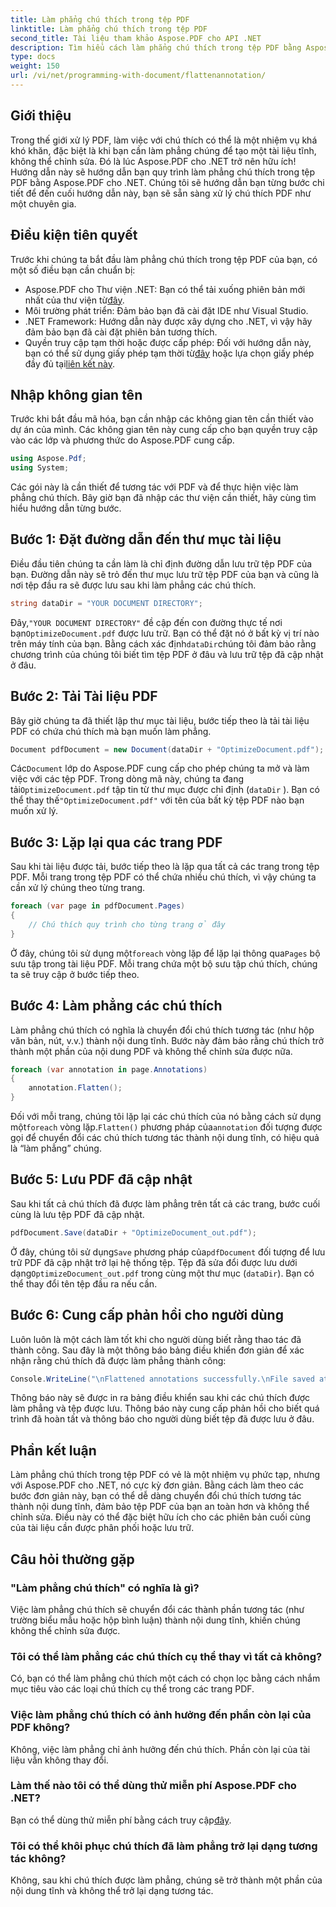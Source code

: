 ```yaml
---
title: Làm phẳng chú thích trong tệp PDF
linktitle: Làm phẳng chú thích trong tệp PDF
second_title: Tài liệu tham khảo Aspose.PDF cho API .NET
description: Tìm hiểu cách làm phẳng chú thích trong tệp PDF bằng Aspose.PDF cho .NET trong hướng dẫn này. Đơn giản hóa quy trình quản lý PDF của bạn với hướng dẫn chi tiết của chúng tôi.
type: docs
weight: 150
url: /vi/net/programming-with-document/flattenannotation/
---
```

## Giới thiệu

Trong thế giới xử lý PDF, làm việc với chú thích có thể là một nhiệm vụ khá khó khăn, đặc biệt là khi bạn cần làm phẳng chúng để tạo một tài liệu tĩnh, không thể chỉnh sửa. Đó là lúc Aspose.PDF cho .NET trở nên hữu ích! Hướng dẫn này sẽ hướng dẫn bạn quy trình làm phẳng chú thích trong tệp PDF bằng Aspose.PDF cho .NET. Chúng tôi sẽ hướng dẫn bạn từng bước chi tiết để đến cuối hướng dẫn này, bạn sẽ sẵn sàng xử lý chú thích PDF như một chuyên gia.

## Điều kiện tiên quyết

Trước khi chúng ta bắt đầu làm phẳng chú thích trong tệp PDF của bạn, có một số điều bạn cần chuẩn bị:

-  Aspose.PDF cho Thư viện .NET: Bạn có thể tải xuống phiên bản mới nhất của thư viện từ[đây](https://releases.aspose.com/pdf/net/).
- Môi trường phát triển: Đảm bảo bạn đã cài đặt IDE như Visual Studio.
- .NET Framework: Hướng dẫn này được xây dựng cho .NET, vì vậy hãy đảm bảo bạn đã cài đặt phiên bản tương thích.
- Quyền truy cập tạm thời hoặc được cấp phép: Đối với hướng dẫn này, bạn có thể sử dụng giấy phép tạm thời từ[đây](https://purchase.aspose.com/temporary-license/) hoặc lựa chọn giấy phép đầy đủ tại[liên kết này](https://purchase.aspose.com/buy).

## Nhập không gian tên

Trước khi bắt đầu mã hóa, bạn cần nhập các không gian tên cần thiết vào dự án của mình. Các không gian tên này cung cấp cho bạn quyền truy cập vào các lớp và phương thức do Aspose.PDF cung cấp.

```csharp
using Aspose.Pdf;
using System;
```

Các gói này là cần thiết để tương tác với PDF và để thực hiện việc làm phẳng chú thích. Bây giờ bạn đã nhập các thư viện cần thiết, hãy cùng tìm hiểu hướng dẫn từng bước.

## Bước 1: Đặt đường dẫn đến thư mục tài liệu

Điều đầu tiên chúng ta cần làm là chỉ định đường dẫn lưu trữ tệp PDF của bạn. Đường dẫn này sẽ trỏ đến thư mục lưu trữ tệp PDF của bạn và cũng là nơi tệp đầu ra sẽ được lưu sau khi làm phẳng các chú thích.

```csharp
string dataDir = "YOUR DOCUMENT DIRECTORY";
```

 Đây,`"YOUR DOCUMENT DIRECTORY"` đề cập đến con đường thực tế nơi bạn`OptimizeDocument.pdf` được lưu trữ. Bạn có thể đặt nó ở bất kỳ vị trí nào trên máy tính của bạn. Bằng cách xác định`dataDir`chúng tôi đảm bảo rằng chương trình của chúng tôi biết tìm tệp PDF ở đâu và lưu trữ tệp đã cập nhật ở đâu. 

## Bước 2: Tải Tài liệu PDF

Bây giờ chúng ta đã thiết lập thư mục tài liệu, bước tiếp theo là tải tài liệu PDF có chứa chú thích mà bạn muốn làm phẳng.

```csharp
Document pdfDocument = new Document(dataDir + "OptimizeDocument.pdf");
```

 Các`Document` lớp do Aspose.PDF cung cấp cho phép chúng ta mở và làm việc với các tệp PDF. Trong dòng mã này, chúng ta đang tải`OptimizeDocument.pdf` tập tin từ thư mục được chỉ định (`dataDir` ). Bạn có thể thay thế`"OptimizeDocument.pdf"` với tên của bất kỳ tệp PDF nào bạn muốn xử lý.

## Bước 3: Lặp lại qua các trang PDF

Sau khi tài liệu được tải, bước tiếp theo là lặp qua tất cả các trang trong tệp PDF. Mỗi trang trong tệp PDF có thể chứa nhiều chú thích, vì vậy chúng ta cần xử lý chúng theo từng trang.

```csharp
foreach (var page in pdfDocument.Pages)
{
    // Chú thích quy trình cho từng trang ở đây
}
```

 Ở đây, chúng tôi sử dụng một`foreach` vòng lặp để lặp lại thông qua`Pages` bộ sưu tập trong tài liệu PDF. Mỗi trang chứa một bộ sưu tập chú thích, chúng ta sẽ truy cập ở bước tiếp theo.

## Bước 4: Làm phẳng các chú thích

Làm phẳng chú thích có nghĩa là chuyển đổi chú thích tương tác (như hộp văn bản, nút, v.v.) thành nội dung tĩnh. Bước này đảm bảo rằng chú thích trở thành một phần của nội dung PDF và không thể chỉnh sửa được nữa.

```csharp
foreach (var annotation in page.Annotations)
{
    annotation.Flatten();
}
```

 Đối với mỗi trang, chúng tôi lặp lại các chú thích của nó bằng cách sử dụng một`foreach` vòng lặp.`Flatten()` phương pháp của`annotation` đối tượng được gọi để chuyển đổi các chú thích tương tác thành nội dung tĩnh, có hiệu quả là “làm phẳng” chúng.

## Bước 5: Lưu PDF đã cập nhật

Sau khi tất cả chú thích đã được làm phẳng trên tất cả các trang, bước cuối cùng là lưu tệp PDF đã cập nhật.

```csharp
pdfDocument.Save(dataDir + "OptimizeDocument_out.pdf");
```

 Ở đây, chúng tôi sử dụng`Save` phương pháp của`pdfDocument` đối tượng để lưu trữ PDF đã cập nhật trở lại hệ thống tệp. Tệp đã sửa đổi được lưu dưới dạng`OptimizeDocument_out.pdf` trong cùng một thư mục (`dataDir`). Bạn có thể thay đổi tên tệp đầu ra nếu cần.

## Bước 6: Cung cấp phản hồi cho người dùng

Luôn luôn là một cách làm tốt khi cho người dùng biết rằng thao tác đã thành công. Sau đây là một thông báo bảng điều khiển đơn giản để xác nhận rằng chú thích đã được làm phẳng thành công:

```csharp
Console.WriteLine("\nFlattened annotations successfully.\nFile saved at " + dataDir);
```

Thông báo này sẽ được in ra bảng điều khiển sau khi các chú thích được làm phẳng và tệp được lưu. Thông báo này cung cấp phản hồi cho biết quá trình đã hoàn tất và thông báo cho người dùng biết tệp đã được lưu ở đâu.

## Phần kết luận

Làm phẳng chú thích trong tệp PDF có vẻ là một nhiệm vụ phức tạp, nhưng với Aspose.PDF cho .NET, nó cực kỳ đơn giản. Bằng cách làm theo các bước đơn giản này, bạn có thể dễ dàng chuyển đổi chú thích tương tác thành nội dung tĩnh, đảm bảo tệp PDF của bạn an toàn hơn và không thể chỉnh sửa. Điều này có thể đặc biệt hữu ích cho các phiên bản cuối cùng của tài liệu cần được phân phối hoặc lưu trữ.

## Câu hỏi thường gặp

### "Làm phẳng chú thích" có nghĩa là gì?
Việc làm phẳng chú thích sẽ chuyển đổi các thành phần tương tác (như trường biểu mẫu hoặc hộp bình luận) thành nội dung tĩnh, khiến chúng không thể chỉnh sửa được.

### Tôi có thể làm phẳng các chú thích cụ thể thay vì tất cả không?
Có, bạn có thể làm phẳng chú thích một cách có chọn lọc bằng cách nhắm mục tiêu vào các loại chú thích cụ thể trong các trang PDF.

### Việc làm phẳng chú thích có ảnh hưởng đến phần còn lại của PDF không?
Không, việc làm phẳng chỉ ảnh hưởng đến chú thích. Phần còn lại của tài liệu vẫn không thay đổi.

### Làm thế nào tôi có thể dùng thử miễn phí Aspose.PDF cho .NET?
 Bạn có thể dùng thử miễn phí bằng cách truy cập[đây](https://releases.aspose.com/).

### Tôi có thể khôi phục chú thích đã làm phẳng trở lại dạng tương tác không?
Không, sau khi chú thích được làm phẳng, chúng sẽ trở thành một phần của nội dung tĩnh và không thể trở lại dạng tương tác.